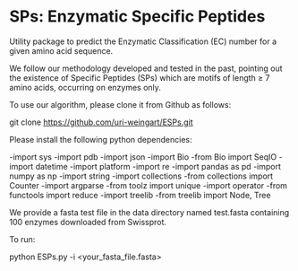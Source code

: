 SPs:   Enzymatic Specific Peptides
===================================

Utility package to predict the Enzymatic Classification (EC) number for a given amino acid sequence.

We follow our methodology developed and tested in the past, pointing out the
existence of Specific Peptides (SPs) which are motifs of length ≥ 7 amino acids,
occurring on enzymes only.

To use our algorithm, please clone it from Github as follows:
 
git clone https://github.com/uri-weingart/ESPs.git
 
Please install the following python dependencies:
 
-import sys
-import pdb
-import json
-import Bio
-from Bio import SeqIO
-import datetime
-import platform
-import re
-import pandas as pd
-import numpy as np
-import string
-import collections
-from collections import Counter
-import argparse
-from toolz import unique
-import operator
-from functools import reduce
-import treelib
-from treelib import Node, Tree
   
We provide a fasta test file  in the data directory named  test.fasta  containing 100 enzymes downloaded from Swissprot.
  

To run:

python ESPs.py -i <your_fasta_file.fasta>
